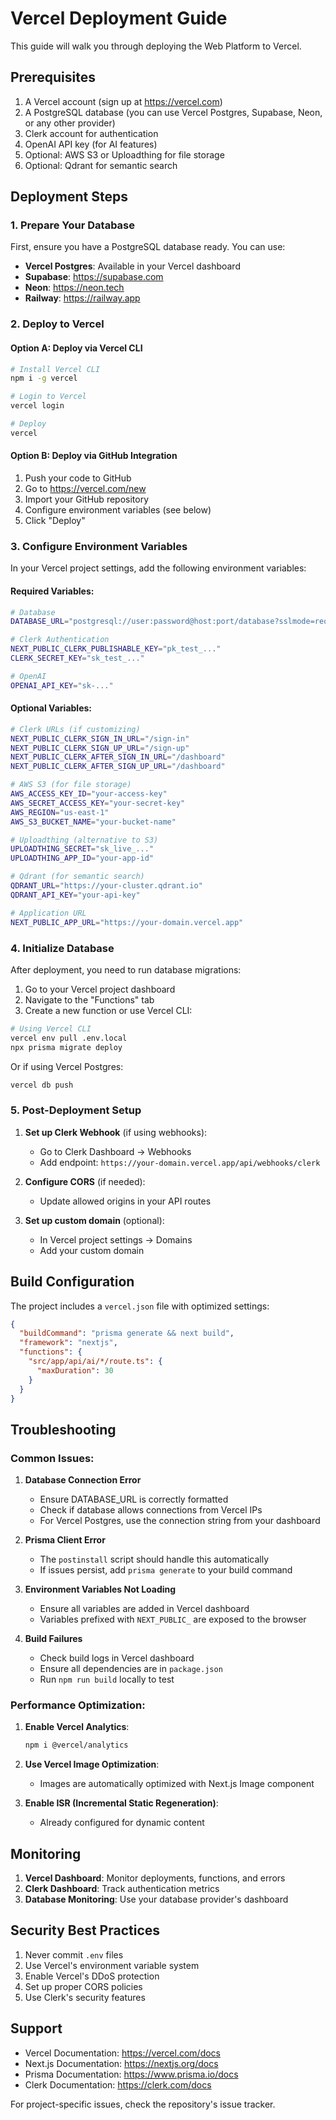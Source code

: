 # Vercel Deployment Guide

This guide will walk you through deploying the Web Platform to Vercel.

## Prerequisites

1. A Vercel account (sign up at https://vercel.com)
2. A PostgreSQL database (you can use Vercel Postgres, Supabase, Neon, or any other provider)
3. Clerk account for authentication
4. OpenAI API key (for AI features)
5. Optional: AWS S3 or Uploadthing for file storage
6. Optional: Qdrant for semantic search

## Deployment Steps

### 1. Prepare Your Database

First, ensure you have a PostgreSQL database ready. You can use:
- **Vercel Postgres**: Available in your Vercel dashboard
- **Supabase**: https://supabase.com
- **Neon**: https://neon.tech
- **Railway**: https://railway.app

### 2. Deploy to Vercel

#### Option A: Deploy via Vercel CLI

```bash
# Install Vercel CLI
npm i -g vercel

# Login to Vercel
vercel login

# Deploy
vercel
```

#### Option B: Deploy via GitHub Integration

1. Push your code to GitHub
2. Go to https://vercel.com/new
3. Import your GitHub repository
4. Configure environment variables (see below)
5. Click "Deploy"

### 3. Configure Environment Variables

In your Vercel project settings, add the following environment variables:

#### Required Variables:

```bash
# Database
DATABASE_URL="postgresql://user:password@host:port/database?sslmode=require"

# Clerk Authentication
NEXT_PUBLIC_CLERK_PUBLISHABLE_KEY="pk_test_..."
CLERK_SECRET_KEY="sk_test_..."

# OpenAI
OPENAI_API_KEY="sk-..."
```

#### Optional Variables:

```bash
# Clerk URLs (if customizing)
NEXT_PUBLIC_CLERK_SIGN_IN_URL="/sign-in"
NEXT_PUBLIC_CLERK_SIGN_UP_URL="/sign-up"
NEXT_PUBLIC_CLERK_AFTER_SIGN_IN_URL="/dashboard"
NEXT_PUBLIC_CLERK_AFTER_SIGN_UP_URL="/dashboard"

# AWS S3 (for file storage)
AWS_ACCESS_KEY_ID="your-access-key"
AWS_SECRET_ACCESS_KEY="your-secret-key"
AWS_REGION="us-east-1"
AWS_S3_BUCKET_NAME="your-bucket-name"

# Uploadthing (alternative to S3)
UPLOADTHING_SECRET="sk_live_..."
UPLOADTHING_APP_ID="your-app-id"

# Qdrant (for semantic search)
QDRANT_URL="https://your-cluster.qdrant.io"
QDRANT_API_KEY="your-api-key"

# Application URL
NEXT_PUBLIC_APP_URL="https://your-domain.vercel.app"
```

### 4. Initialize Database

After deployment, you need to run database migrations:

1. Go to your Vercel project dashboard
2. Navigate to the "Functions" tab
3. Create a new function or use Vercel CLI:

```bash
# Using Vercel CLI
vercel env pull .env.local
npx prisma migrate deploy
```

Or if using Vercel Postgres:
```bash
vercel db push
```

### 5. Post-Deployment Setup

1. **Set up Clerk Webhook** (if using webhooks):
   - Go to Clerk Dashboard → Webhooks
   - Add endpoint: `https://your-domain.vercel.app/api/webhooks/clerk`

2. **Configure CORS** (if needed):
   - Update allowed origins in your API routes

3. **Set up custom domain** (optional):
   - In Vercel project settings → Domains
   - Add your custom domain

## Build Configuration

The project includes a `vercel.json` file with optimized settings:

```json
{
  "buildCommand": "prisma generate && next build",
  "framework": "nextjs",
  "functions": {
    "src/app/api/ai/*/route.ts": {
      "maxDuration": 30
    }
  }
}
```

## Troubleshooting

### Common Issues:

1. **Database Connection Error**
   - Ensure DATABASE_URL is correctly formatted
   - Check if database allows connections from Vercel IPs
   - For Vercel Postgres, use the connection string from your dashboard

2. **Prisma Client Error**
   - The `postinstall` script should handle this automatically
   - If issues persist, add `prisma generate` to your build command

3. **Environment Variables Not Loading**
   - Ensure all variables are added in Vercel dashboard
   - Variables prefixed with `NEXT_PUBLIC_` are exposed to the browser

4. **Build Failures**
   - Check build logs in Vercel dashboard
   - Ensure all dependencies are in `package.json`
   - Run `npm run build` locally to test

### Performance Optimization:

1. **Enable Vercel Analytics**:
   ```bash
   npm i @vercel/analytics
   ```

2. **Use Vercel Image Optimization**:
   - Images are automatically optimized with Next.js Image component

3. **Enable ISR (Incremental Static Regeneration)**:
   - Already configured for dynamic content

## Monitoring

1. **Vercel Dashboard**: Monitor deployments, functions, and errors
2. **Clerk Dashboard**: Track authentication metrics
3. **Database Monitoring**: Use your database provider's dashboard

## Security Best Practices

1. Never commit `.env` files
2. Use Vercel's environment variable system
3. Enable Vercel's DDoS protection
4. Set up proper CORS policies
5. Use Clerk's security features

## Support

- Vercel Documentation: https://vercel.com/docs
- Next.js Documentation: https://nextjs.org/docs
- Prisma Documentation: https://www.prisma.io/docs
- Clerk Documentation: https://clerk.com/docs

For project-specific issues, check the repository's issue tracker.
